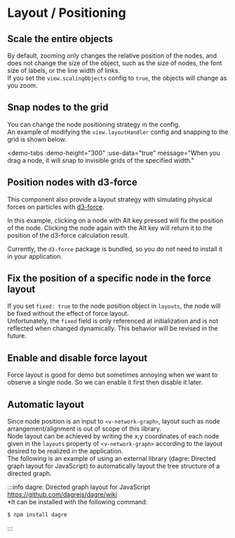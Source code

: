 # Layout / Positioning

## Scale the entire objects

By default, zooming only changes the relative position of the nodes,
and does not change the size of the object, such as the size of nodes,
the font size of labels, or the line width of links.  
If you set the `view.scalingObjects` config to `true`, the objects
will change as you zoom.

<demo-tabs :demo-height="250" :use-data="true">
<template v-slot:demo>
  <DemoScaleObjects />
</template>
<template v-slot:source>

  <<< @/.vitepress/components/02_layout/01/ScaleObjects.vue{9}

</template>
<template v-slot:data>

  <<< @/.vitepress/components/02_layout/01/data.ts

</template>
</demo-tabs>

## Snap nodes to the grid

You can change the node positioning strategy in the config.  
An example of modifying the `view.layoutHandler` config and snapping to
the grid is shown below.

<demo-tabs
  :demo-height="300"
  :use-data="true"
  message="When you drag a node, it will snap to invisible grids of the specified width."
>
<template v-slot:demo>
  <DemoSnapToGrid />
</template>
<template v-slot:source>

  <<< @/.vitepress/components/02_layout/02/SnapToGrid.vue{7}

</template>
<template v-slot:data>

  <<< @/.vitepress/components/02_layout/02/data.ts

</template>
</demo-tabs>

## Position nodes with d3-force

This component also provide a layout strategy with simulating
physical forces on particles with [d3-force](https://github.com/d3/d3-force).

In this example, clicking on a node with Alt key pressed will fix
the position of the node. Clicking the node again with the Alt key
will return it to the position of the d3-force calculation result.

<demo-tabs>
<template v-slot:demo>
  <DemoD3Force />
</template>
<template v-slot:source>

  <<< @/.vitepress/components/02_layout/03/D3Force.vue{4-8,24-39}

</template>
</demo-tabs>

Currently, the `d3-force` package is bundled, so you do not need
to install it in your application.


## Fix the position of a specific node in the force layout

If you set `fixed: true` to the node position object in `layouts`,
the node will be fixed without the effect of force layout.  
Unfortunately, the `fixed` field is only referenced at
initialization and is not reflected when changed dynamically.
This behavior will be revised in the future.

<demo-tabs>
<template v-slot:demo>
  <DemoD3ForceFixed />
</template>
<template v-slot:source>

  <<< @/.vitepress/components/02_layout/04/D3ForceFixed.vue{15-24}

</template>
</demo-tabs>

## Enable and disable force layout

Force layout is good for demo but sometimes annoying when we
want to observe a single node. So we can enable it first then disable it later.

<demo-tabs>
<template v-slot:demo>
  <DemoLayoutSwitching />
</template>
<template v-slot:source>

  <<< @/.vitepress/components/02_layout/05/LayoutSwitching.vue{21-30}

</template>
</demo-tabs>


## Automatic layout

Since node position is an input to `<v-network-graph>`, layout such
as node arrangement/alignment is out of scope of this library.  
Node layout can be achieved by writing the x,y coordinates of each
node given in the `layouts` property of `<v-network-graph>` according
to the layout desired to be realized in the application.  
The following is an example of using an external library (dagre:
Directed graph layout for JavaScript) to automatically layout the
tree structure of a directed graph.

<demo-tabs :use-data="true">
<template v-slot:demo>
  <DemoLayout />
</template>
<template v-slot:source>

  <<< @/.vitepress/components/02_layout/06/Layout.vue{38-99}

</template>
<template v-slot:data>

  <<< @/.vitepress/components/02_layout/06/data.ts

</template>
</demo-tabs>

:::info
dagre: Directed graph layout for JavaScript  
https://github.com/dagrejs/dagre/wiki  
*It can be installed with the following command:

```bash
$ npm install dagre
```
:::

<script setup>
import DemoScaleObjects from '../.vitepress/components/02_layout/01/ScaleObjects.vue'
import DemoSnapToGrid from '../.vitepress/components/02_layout/02/SnapToGrid.vue'
import DemoD3Force from '../.vitepress/components/02_layout/03/D3Force.vue'
import DemoD3ForceFixed from '../.vitepress/components/02_layout/04/D3ForceFixed.vue'
import DemoLayoutSwitching from '../.vitepress/components/02_layout/05/LayoutSwitching.vue'
import DemoLayout from '../.vitepress/components/02_layout/06/Layout.vue'
</script>

